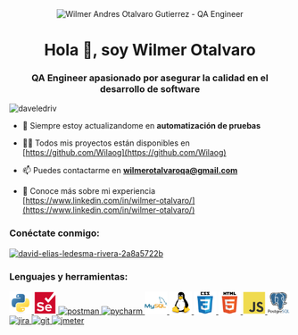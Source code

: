 <div id="header" align="center">
  <img decoding="async" src="[H:\Mi unidad\CareerPreparationCourse](https://drive.google.com/file/d/1-oDjMWYdyZ1DDr3kF5LgCK6sTimFwqWc/view?usp=drive_link)" width="800"  height= "300" alt="Wilmer Andres Otalvaro Gutierrez - QA Engineer"/>
</div>

<h1 align="center">Hola 👋, soy Wilmer Otalvaro</h1>
<h3 align="center">QA Engineer apasionado por asegurar la calidad en el desarrollo de software</h3>

<p align="left"> <img src="https://komarev.com/ghpvc/?username=daveledriv&label=Profile%20views&color=0e75b6&style=flat" alt="daveledriv" /> </p>

- 🌱 Siempre estoy actualizandome en **automatización de pruebas**

- 👨‍💻 Todos mis proyectos están disponibles en [https://github.com/Wilaog](https://github.com/Wilaog)

- 📫 Puedes contactarme en **wilmerotalvaroqa@gmail.com**

- 📄 Conoce más sobre mi experiencia [https://www.linkedin.com/in/wilmer-otalvaro/](https://www.linkedin.com/in/wilmer-otalvaro/)

<h3 align="left">Conéctate conmigo:</h3>
<p align="left">
<a href="[https://github.com/Wilaog](https://www.linkedin.com/in/wilmer-otalvaro/)" target="blank"><img align="center" src="https://cdn.jsdelivr.net/npm/simple-icons@3.0.1/icons/linkedin.svg" alt="david-elias-ledesma-rivera-2a8a5722b" height="30" width="40" /></a>

</p>

<h3 align="left">Lenguajes y herramientas:</h3>
<p align="left"> 
<a href="https://www.python.org" target="_blank"> <img src="https://raw.githubusercontent.com/devicons/devicon/master/icons/python/python-original.svg" alt="python" width="40" height="40"/> </a>
<a href="https://www.selenium.dev" target="_blank"> <img src="https://raw.githubusercontent.com/devicons/devicon/master/icons/selenium/selenium-original.svg" alt="selenium" width="40" height="40"/> </a>
<a href="https://www.postman.com" target="_blank"> <img src="https://www.vectorlogo.zone/logos/getpostman/getpostman-icon.svg" alt="postman" width="40" height="40"/> </a>
<a href="https://www.jetbrains.com/pycharm/" target="_blank"> <img src="https://resources.jetbrains.com/storage/products/company/brand/logos/PyCharm_icon.png" alt="pycharm" width="40" height="40"/> </a>
<a href="https://www.mysql.com/" target="_blank"> <img src="https://raw.githubusercontent.com/devicons/devicon/master/icons/mysql/mysql-original-wordmark.svg" alt="mysql" width="40" height="40"/> </a>
<a href="https://www.linux.org/" target="_blank"> <img src="https://raw.githubusercontent.com/devicons/devicon/master/icons/linux/linux-original.svg" alt="linux" width="40" height="40"/> </a>
<a href="https://www.w3schools.com/css/" target="_blank"> <img src="https://raw.githubusercontent.com/devicons/devicon/master/icons/css3/css3-original-wordmark.svg" alt="css3" width="40" height="40"/> </a>
<a href="https://www.w3.org/html/" target="_blank"> <img src="https://raw.githubusercontent.com/devicons/devicon/master/icons/html5/html5-original-wordmark.svg" alt="html5" width="40" height="40"/> </a>
<a href="https://developer.mozilla.org/en-US/docs/Web/JavaScript" target="_blank"> <img src="https://raw.githubusercontent.com/devicons/devicon/master/icons/javascript/javascript-original.svg" alt="javascript" width="40" height="40"/> </a>
<a href="https://www.postgresql.org" target="_blank"> <img src="https://raw.githubusercontent.com/devicons/devicon/master/icons/postgresql/postgresql-original-wordmark.svg" alt="postgresql" width="40" height="40"/> </a>
<a href="https://www.jira.com" target="_blank"> <img src="https://cdn.worldvectorlogo.com/logos/jira-1.svg" alt="jira" width="40" height="40"/> </a>
<a href="https://git-scm.com/" target="_blank"> <img src="https://www.vectorlogo.zone/logos/git-scm/git-scm-icon.svg" alt="git" width="40" height="40"/> </a>
<a href="https://jmeter.apache.org/" target="_blank"> <img src="https://jmeter.apache.org/images/jmeter_square.svg" alt="jmeter" width="40" height="40"/> </a>
</p>

###






